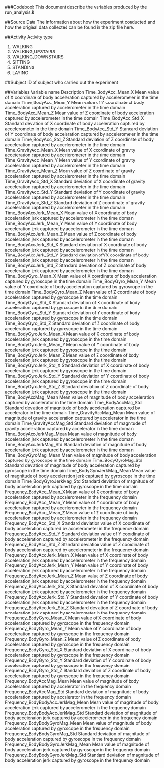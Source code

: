 ###Codebook
This document describe the variables produced by the run_analysis.R

##Source Data
The information about how the experiment conducted and how the original data collected can be found in the zip file here.

##Activity
Activity type
1.	WALKING
2.	WALKING_UPSTAIRS
3.	WALKING_DOWNSTAIRS
4.	SITTING
5.	STANDING
6.	LAYING

##Subject
ID of subject who carried out the experiment

##Variables
Variable name	Description
Time_BodyAcc_Mean_X	Mean value of X coordinate of body acceleration captured by accelerometer in the time domain
Time_BodyAcc_Mean_Y	Mean value of Y coordinate of body acceleration captured by accelerometer in the time domain
Time_BodyAcc_Mean_Z	Mean value of Z coordinate of body acceleration captured by accelerometer in the time domain
Time_BodyAcc_Std_X	Standard deviation of X coordinate of body acceleration captured by accelerometer in the time domain
Time_BodyAcc_Std_Y	Standard deviation of Y coordinate of body acceleration captured by accelerometer in the time domain
Time_BodyAcc_Std_Z	Standard deviation of Z coordinate of body acceleration captured by accelerometer in the time domain
Time_GravityAcc_Mean_X	Mean value of X coordinate of gravity acceleration captured by accelerometer in the time domain
Time_GravityAcc_Mean_Y	Mean value of Y coordinate of gravity acceleration captured by accelerometer in the time domain
Time_GravityAcc_Mean_Z	Mean value of Z coordinate of gravity acceleration captured by accelerometer in the time domain
Time_GravityAcc_Std_X	Standard deviation of X coordinate of gravity acceleration captured by accelerometer in the time domain
Time_GravityAcc_Std_Y	Standard deviation of Y coordinate of gravity acceleration captured by accelerometer in the time domain
Time_GravityAcc_Std_Z	Standard deviation of Z coordinate of gravity acceleration captured by accelerometer in the time domain
Time_BodyAccJerk_Mean_X	Mean value of X coordinate of body acceleration jerk captured by accelerometer in the time domain
Time_BodyAccJerk_Mean_Y	Mean value of Y coordinate of body acceleration jerk captured by accelerometer in the time domain
Time_BodyAccJerk_Mean_Z	Mean value of Z coordinate of body acceleration jerk captured by accelerometer in the time domain
Time_BodyAccJerk_Std_X	Standard deviation of X coordinate of body acceleration jerk captured by accelerometer in the time domain
Time_BodyAccJerk_Std_Y	Standard deviation ofYX coordinate of body acceleration jerk captured by accelerometer in the time domain
Time_BodyAccJerk_Std_Z	Standard deviation of Z coordinate of body acceleration jerk captured by accelerometer in the time domain
Time_BodyGyro_Mean_X	Mean value of X coordinate of body acceleration captured by gyroscope in the time domain
Time_BodyGyro_Mean_Y	Mean value of Y coordinate of body acceleration captured by gyroscope in the time domain
Time_BodyGyro_Mean_Z	Mean value of Z coordinate of body acceleration captured by gyroscope in the time domain
Time_BodyGyro_Std_X	Standard deviation of X coordinate of body acceleration captured by gyroscope in the time domain
Time_BodyGyro_Std_Y	Standard deviation of Y coordinate of body acceleration captured by gyroscope in the time domain
Time_BodyGyro_Std_Z	Standard deviation of Z coordinate of body acceleration captured by gyroscope in the time domain
Time_BodyGyroJerk_Mean_X	Mean value of X coordinate of body acceleration jerk captured by gyroscope in the time domain
Time_BodyGyroJerk_Mean_Y	Mean value of Y coordinate of body acceleration jerk captured by gyroscope in the time domain
Time_BodyGyroJerk_Mean_Z	Mean value of Z coordinate of body acceleration jerk captured by gyroscope in the time domain
Time_BodyGyroJerk_Std_X	Standard deviation of X coordinate of body acceleration jerk captured by gyroscope in the time domain
Time_BodyGyroJerk_Std_Y	Standard deviation of Y coordinate of body acceleration jerk captured by gyroscope in the time domain
Time_BodyGyroJerk_Std_Z	Standard deviation of Z coordinate of body acceleration jerk captured by gyroscope in the time domain
Time_BodyAccMag_Mean	Mean value of magnitude of body acceleration captured by accelerator in the time domain
Time_BodyAccMag_Std	Standard deviation of magnitude of body acceleration captured by accelerator in the time domain
Time_GravityAccMag_Mean	Mean value of magnitude of gravity acceleration captured by accelerator in the time domain
Time_GravityAccMag_Std	Standard deviation of magnitude of gravity acceleration captured by accelerator in the time domain
Time_BodyAccJerkMag_Mean	Mean value of magnitude of body acceleration jerk captured by accelerometer in the time domain
Time_BodyAccJerkMag_Std	Standard deviation of magnitude of body acceleration jerk captured by accelerometer in the time domain
Time_BodyGyroMag_Mean	Mean value of magnitude of body acceleration captured by gyroscope in the time domain
Time_BodyGyroMag_Std	Standard deviation of magnitude of body acceleration captured by gyroscope in the time domain
Time_BodyGyroJerkMag_Mean	Mean value of magnitude of body acceleration jerk captured by gyroscope in the time domain
Time_BodyGyroJerkMag_Std	Standard deviation of magnitude of body acceleration jerk captured by gyroscope in the time domain
Frequency_BodyAcc_Mean_X	Mean value of X coordinate of body acceleration captured by accelerometer in the frequency domain
Frequency_BodyAcc_Mean_Y	Mean value of Y coordinate of body acceleration captured by accelerometer in the frequency domain
Frequency_BodyAcc_Mean_Z	Mean value of Z coordinate of body acceleration captured by accelerometer in the frequency domain
Frequency_BodyAcc_Std_X	Standard deviation value of X coordinate of body acceleration captured by accelerometer in the frequency domain
Frequency_BodyAcc_Std_Y	Standard deviation value of Y coordinate of body acceleration captured by accelerometer in the frequency domain
Frequency_BodyAcc_Std_Z	Standard deviation value of Z coordinate of body acceleration captured by accelerometer in the frequency domain
Frequency_BodyAccJerk_Mean_X	Mean value of X coordinate of body acceleration jerk captured by accelerometer in the frequency domain
Frequency_BodyAccJerk_Mean_Y	Mean value of Y coordinate of body acceleration jerk captured by accelerometer in the frequency domain
Frequency_BodyAccJerk_Mean_Z	Mean value of Z coordinate of body acceleration jerk captured by accelerometer in the frequency domain
Frequency_BodyAccJerk_Std_X	Standard deviation of X coordinate of body acceleration jerk captured by accelerometer in the frequency domain
Frequency_BodyAccJerk_Std_Y	Standard deviation of Y coordinate of body acceleration jerk captured by accelerometer in the frequency domain
Frequency_BodyAccJerk_Std_Z	Standard deviation of Z coordinate of body acceleration jerk captured by accelerometer in the frequency domain
Frequency_BodyGyro_Mean_X	Mean value of X coordinate of body acceleration captured by gyroscope in the frequency domain
Frequency_BodyGyro_Mean_Y	Mean value of Y coordinate of body acceleration captured by gyroscope in the frequency domain
Frequency_BodyGyro_Mean_Z	Mean value of Z coordinate of body acceleration captured by gyroscope in the frequency domain
Frequency_BodyGyro_Std_X	Standard deviation of X coordinate of body acceleration captured by gyroscope in the frequency domain
Frequency_BodyGyro_Std_Y	Standard deviation of Y coordinate of body acceleration captured by gyroscope in the frequency domain
Frequency_BodyGyro_Std_Z	Standard deviation of Z coordinate of body acceleration captured by gyroscope in the frequency domain
Frequency_BodyAccMag_Mean	Mean value of magnitude of body acceleration captured by accelerator in the frequency domain
Frequency_BodyAccMag_Std	Standard deviation of magnitude of body acceleration captured by accelerator in the frequency domain
Frequency_BodyBodyAccJerkMag_Mean	Mean value of magnitude of body acceleration jerk captured by accelerometer in the frequency domain
Frequency_BodyBodyAccJerkMag_Std	Standard deviation of magnitude of body acceleration jerk captured by accelerometer in the frequency domain
Frequency_BodyBodyGyroMag_Mean	Mean value of magnitude of body acceleration captured by gyroscope in the frequency domain
Frequency_BodyBodyGyroMag_Std	Standard deviation of magnitude of body acceleration captured by gyroscope in the frequency domain
Frequency_BodyBodyGyroJerkMag_Mean	Mean value of magnitude of body acceleration jerk captured by gyroscope in the frequency domain
Frequency_BodyBodyGyroJerkMag_Std	Standard deviation of magnitude of body acceleration jerk captured by gyroscope in the frequency domain

